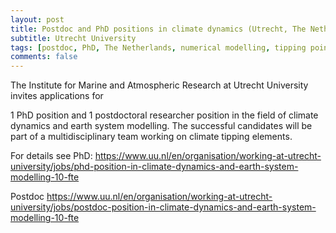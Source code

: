 ```yaml
---
layout: post
title: Postdoc and PhD positions in climate dynamics (Utrecht, The Netherlands)
subtitle: Utrecht University
tags: [postdoc, PhD, The Netherlands, numerical modelling, tipping points, AMOC]
comments: false
---
```


The Institute for Marine and Atmospheric Research at Utrecht University invites applications for

1 PhD position and 1 postdoctoral researcher position in the field of climate dynamics and earth system modelling. The successful candidates will be part of a multidisciplinary team working on climate tipping elements.

For details see
PhD:
https://www.uu.nl/en/organisation/working-at-utrecht-university/jobs/phd-position-in-climate-dynamics-and-earth-system-modelling-10-fte

Postdoc
https://www.uu.nl/en/organisation/working-at-utrecht-university/jobs/postdoc-position-in-climate-dynamics-and-earth-system-modelling-10-fte

